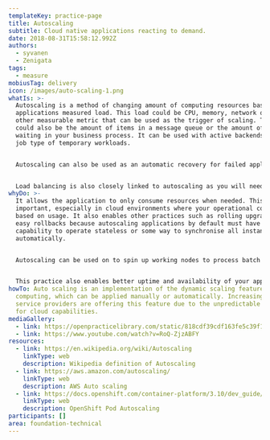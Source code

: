 ```yaml
---
templateKey: practice-page
title: Autoscaling
subtitle: Cloud native applications reacting to demand.
date: 2018-08-31T15:58:12.992Z
authors:
  - syvanen
  - Zenigata
tags:
  - measure
mobiusTag: delivery
icon: /images/auto-scaling-1.png
whatIs: >-
  Autoscaling is a method of changing amount of computing resources based on the
  applications measured load. This load could be CPU, memory, network or some
  other measurable metric that can be used as the trigger of scaling. The metric
  could also be the amount of items in a message queue or the amount of tasks
  waiting in your business process. It can be used with active backends or batch
  job type of temporary workloads.


  Autoscaling can also be used as an automatic recovery for failed application instances. Because when coupled with health checks, auto scale can kill or restart the non-operational instance of the app and automatically replace it with a new working one.


  Load balancing is also closely linked to autoscaling as you will need the ability to dynamically add and remove application instances from load balancing.
whyDo: >-
  It allows the application to only consume resources when needed. This is
  important, especially in cloud environments where your operational costs are
  based on usage. It also enables other practices such as rolling upgrades or
  easy rollbacks because autoscaling applications by default must have the
  capability to operate stateless or some way to synchronise all instances
  automatically.


  Autoscaling can be used on to spin up working nodes to process batch jobs based on tasks in a queue. This enables you to process the tasks or messages on demand much better than with static application.


  This practice also enables better uptime and availability of your application via the health checks and reaction to actual load. So when you get an unexpected amount of traffic coming in, or when the application crashes in certain corner cases, the autoscaling can react and bring more working and available instances of your application.
howTo: Auto scaling is an implementation of the dynamic scaling feature of cloud
  computing, which can be applied manually or automatically. Increasingly, cloud
  service providers are offering this feature due to the unpredictable demand
  for cloud capabilities.
mediaGallery:
  - link: https://openpracticelibrary.com/static/818cdf39cdf163fe5c39f1583e2c01cf/ec391/auto-scaling-1.webp
  - link: https://www.youtube.com/watch?v=RoQ-ZjzABFY
resources:
  - link: https://en.wikipedia.org/wiki/Autoscaling
    linkType: web
    description: Wikipedia definition of Autoscaling
  - link: https://aws.amazon.com/autoscaling/
    linkType: web
    description: AWS Auto scaling
  - link: https://docs.openshift.com/container-platform/3.10/dev_guide/pod_autoscaling.html
    linkType: web
    description: OpenShift Pod Autoscaling
participants: []
area: foundation-technical
---
```

